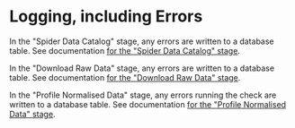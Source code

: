 # Logging, including Errors

In the "Spider Data Catalog" stage, any errors are written to a database table. 
See documentation [for the "Spider Data Catalog" stage](stage/spider-data-catalog.md).

In the "Download Raw Data" stage, any errors are written to a database table. 
See documentation [for the "Download Raw Data" stage](stage/download-raw-data.md).

In the "Profile Normalised Data" stage, any errors running the check are written to a database table. 
See documentation [for the "Profile Normalised Data" stage](stage/profile-normalised-data.md).
